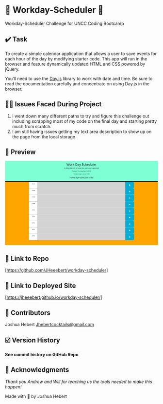  # 🧪 Workday-Scheduler 🧪
Workday-Scheduler Challenge for UNCC Coding Bootcamp
## ✔️ Task

To create a simple calendar application that allows a user to save events for each hour of the day by modifying starter code. This app will run in the browser and feature dynamically updated HTML and CSS powered by jQuery.

You'll need to use the [Day.js](https://day.js.org/en/) library to work with date and time. Be sure to read the documentation carefully and concentrate on using Day.js in the browser.

## 🔗‍💥 Issues Faced During Project
1.  I went down many different paths to try and figure this challenge out including scrapping most of my code on the final day and starting pretty much from scratch.
2. I am still having issues getting my text area description to show up on the page from the local storage

## 🔎 Preview
<img src= "./assets/images/challenge.ss.jpg" 
    alt= "this should be a screenshot of the project"/>


## 🔗 Link to Repo
[https://github.com/JHeeebert/workday-scheduler]

## 🔗 Link to Deployed Site
[https://jheeebert.github.io/workday-scheduler/]

## 🫶 Contributors
Joshua Hebert
Jhebertcocktails@gmail.com

## ☑️ Version History
**See commit history on GitHub Repo**

## 🙏 Acknowledgments
*Thank you Andrew and Will for teaching us the tools needed to make this happen!*

Made with 🖤 by Joshua Hebert     